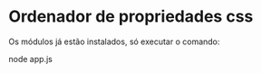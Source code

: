 
# Ordenador de propriedades css

Os módulos já estão instalados, só executar o comando:

node app.js




